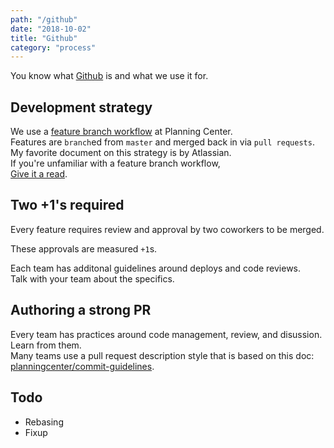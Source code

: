 ```yaml
---
path: "/github"
date: "2018-10-02"
title: "Github"
category: "process"
---
```


You know what [Github](https://github.com/) is and what we use it for.  

## Development strategy
We use a [feature branch workflow](https://git-scm.com/book/en/v1/Git-Branching-Branching-Workflows) at Planning Center.  
Features are `branch`ed from `master` and merged back in via `pull requests`.  
My favorite document on this strategy is by Atlassian.  
If you're unfamiliar with a feature branch workflow,  
[Give it a read]( https://www.atlassian.com/git/tutorials/comparing-workflows/feature-branch-workflow). 

## Two +1's required
Every feature requires review and approval by two coworkers to be merged.

These approvals are measured `+1`s.

Each team has additonal guidelines around deploys and code reviews.  
Talk with your team about the specifics.  

## Authoring a strong PR
Every team has practices around code management, review, and disussion.  
Learn from them.  
Many teams use a pull request description style that is based on this doc: 
[planningcenter/commit-guidelines](https://github.com/planningcenter/commit-guidelines).

## Todo
* Rebasing
* Fixup
